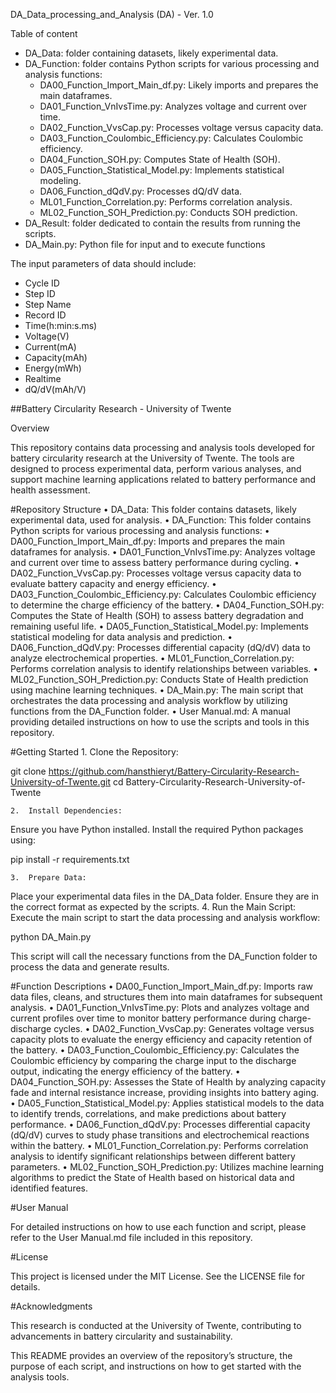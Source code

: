 DA_Data_processing_and_Analysis (DA) - Ver. 1.0

Table of content
- DA_Data: folder containing datasets, likely experimental data.
- DA_Function: folder contains Python scripts for various processing and analysis functions:
	- DA00_Function_Import_Main_df.py: Likely imports and prepares the main dataframes.
	- DA01_Function_VnIvsTime.py: Analyzes voltage and current over time.
	- DA02_Function_VvsCap.py: Processes voltage versus capacity data.
	- DA03_Function_Coulombic_Efficiency.py: Calculates Coulombic efficiency.
	- DA04_Function_SOH.py: Computes State of Health (SOH).
	- DA05_Function_Statistical_Model.py: Implements statistical modeling.
	- DA06_Function_dQdV.py: Processes dQ/dV data.
	- ML01_Function_Correlation.py: Performs correlation analysis.
	- ML02_Function_SOH_Prediction.py: Conducts SOH prediction.
- DA_Result: folder dedicated to contain the results from running the scripts.
- DA_Main.py: Python file for input and to execute functions

The input parameters of data should include:
- Cycle ID	
- Step ID	
- Step Name	
- Record ID	
- Time(h:min:s.ms)	
- Voltage(V)	
- Current(mA)	
- Capacity(mAh)	
- Energy(mWh)	
- Realtime	
- dQ/dV(mAh/V)


##Battery Circularity Research - University of Twente

Overview

This repository contains data processing and analysis tools developed for battery circularity research at the University of Twente. The tools are designed to process experimental data, perform various analyses, and support machine learning applications related to battery performance and health assessment.

#Repository Structure
	•	DA_Data: This folder contains datasets, likely experimental data, used for analysis.
	•	DA_Function: This folder contains Python scripts for various processing and analysis functions:
	•	DA00_Function_Import_Main_df.py: Imports and prepares the main dataframes for analysis.
	•	DA01_Function_VnIvsTime.py: Analyzes voltage and current over time to assess battery performance during cycling.
	•	DA02_Function_VvsCap.py: Processes voltage versus capacity data to evaluate battery capacity and energy efficiency.
	•	DA03_Function_Coulombic_Efficiency.py: Calculates Coulombic efficiency to determine the charge efficiency of the battery.
	•	DA04_Function_SOH.py: Computes the State of Health (SOH) to assess battery degradation and remaining useful life.
	•	DA05_Function_Statistical_Model.py: Implements statistical modeling for data analysis and prediction.
	•	DA06_Function_dQdV.py: Processes differential capacity (dQ/dV) data to analyze electrochemical properties.
	•	ML01_Function_Correlation.py: Performs correlation analysis to identify relationships between variables.
	•	ML02_Function_SOH_Prediction.py: Conducts State of Health prediction using machine learning techniques.
	•	DA_Main.py: The main script that orchestrates the data processing and analysis workflow by utilizing functions from the DA_Function folder.
	•	User Manual.md: A manual providing detailed instructions on how to use the scripts and tools in this repository.

#Getting Started
	1.	Clone the Repository:

git clone https://github.com/hansthieryt/Battery-Circularity-Research-University-of-Twente.git
cd Battery-Circularity-Research-University-of-Twente


	2.	Install Dependencies:
Ensure you have Python installed. Install the required Python packages using:

pip install -r requirements.txt


	3.	Prepare Data:
Place your experimental data files in the DA_Data folder. Ensure they are in the correct format as expected by the scripts.
	4.	Run the Main Script:
Execute the main script to start the data processing and analysis workflow:

python DA_Main.py

This script will call the necessary functions from the DA_Function folder to process the data and generate results.

#Function Descriptions
	•	DA00_Function_Import_Main_df.py:
Imports raw data files, cleans, and structures them into main dataframes for subsequent analysis.
	•	DA01_Function_VnIvsTime.py:
Plots and analyzes voltage and current profiles over time to monitor battery performance during charge-discharge cycles.
	•	DA02_Function_VvsCap.py:
Generates voltage versus capacity plots to evaluate the energy efficiency and capacity retention of the battery.
	•	DA03_Function_Coulombic_Efficiency.py:
Calculates the Coulombic efficiency by comparing the charge input to the discharge output, indicating the energy efficiency of the battery.
	•	DA04_Function_SOH.py:
Assesses the State of Health by analyzing capacity fade and internal resistance increase, providing insights into battery aging.
	•	DA05_Function_Statistical_Model.py:
Applies statistical models to the data to identify trends, correlations, and make predictions about battery performance.
	•	DA06_Function_dQdV.py:
Processes differential capacity (dQ/dV) curves to study phase transitions and electrochemical reactions within the battery.
	•	ML01_Function_Correlation.py:
Performs correlation analysis to identify significant relationships between different battery parameters.
	•	ML02_Function_SOH_Prediction.py:
Utilizes machine learning algorithms to predict the State of Health based on historical data and identified features.

#User Manual 

For detailed instructions on how to use each function and script, please refer to the User Manual.md file included in this repository.

#License

This project is licensed under the MIT License. See the LICENSE file for details.

#Acknowledgments

This research is conducted at the University of Twente, contributing to advancements in battery circularity and sustainability.

This README provides an overview of the repository’s structure, the purpose of each script, and instructions on how to get started with the analysis tools.
